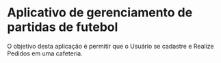 # Aplicativo de gerenciamento de partidas de futebol


O objetivo desta aplicação é permitir que o Usuário se cadastre e Realize Pedidos em uma cafeteria.
